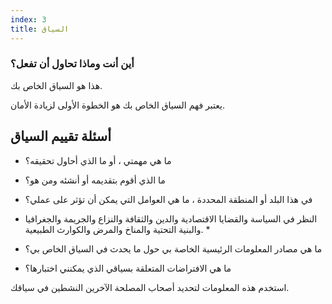 ```yaml
---
index: 3
title: السياق
---
```

### أين أنت وماذا تحاول أن تفعل؟

هذا هو السياق الخاص بك.

يعتبر فهم السياق الخاص بك هو الخطوة الأولى لزيادة الأمان.

## أسئلة تقييم السياق

* ما هي مهمتي ، أو ما الذي أحاول تحقيقه؟
* ما الذي أقوم بتقديمه أو أنشئه ومن هو؟
* في هذا البلد أو المنطقة المحددة ، ما هي العوامل التي يمكن أن تؤثر على عملي؟

* النظر في السياسة والقضايا الاقتصادية والدين والثقافة والنزاع والجريمة والجغرافيا والبنية التحتية والمناخ والمرض والكوارث الطبيعية. *

* ما هي مصادر المعلومات الرئيسية الخاصة بي حول ما يحدث في السياق الخاص بي؟
* ما هي الافتراضات المتعلقة بسياقي الذي يمكنني اختبارها؟

استخدم هذه المعلومات لتحديد أصحاب المصلحة الآخرين النشطين في سياقك.